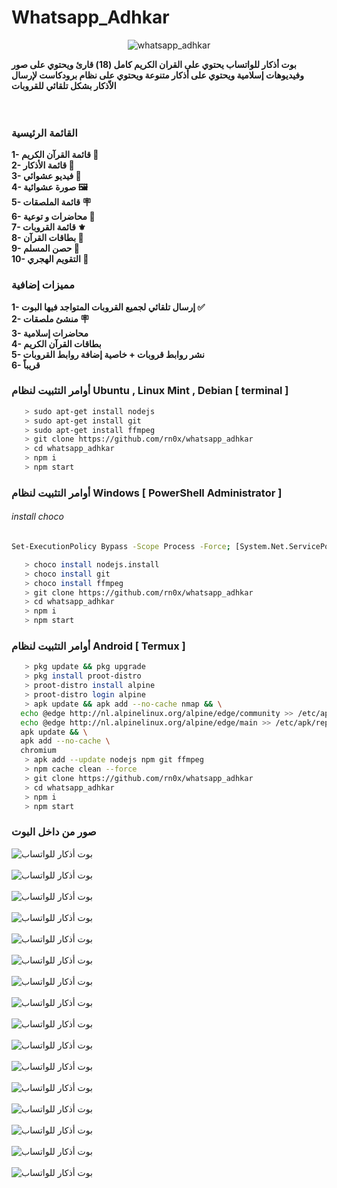 # Whatsapp_Adhkar

<p align="center">
  <img align="center" src="/github/termux.png" alt="whatsapp_adhkar">
</p>


<b>بوت أذكار للواتساب يحتوي على القران الكريم كامل (18) قارئ ويحتوي على صور وفيديوهات إسلامية ويحتوي على أذكار متنوعة ويحتوي على نظام برودكاست لإرسال الاّذكار بشكل تلقائي للقروبات </b><br>
<br><br>


 
### القائمة الرئيسية
<b>1- قائمة القرآن الكريم 📖 </b><br>
<b>2- قائمة الأذكار 📿</b><br>
<b>3- فيديو عشوائي 🎥</b><br>
<b> 4- صورة عشوائية 🖼️ </b><br>
<b> 5- قائمة الملصقات 🪧</b><br>
<b> 6- محاضرات و توعية 🌾</b><br>
<b> 7- قائمة القروبات ⚜️ </b><br>
<b> 8- بطاقات القرآن 🎴</b><br>
<b> 9- حصن المسلم 🏰</b><br>
<b> 10- التقويم الهجري 📅</b><br>

### مميزات إضافية
<b>1- إرسال تلقائي لجميع القروبات المتواجد فيها البوت ✅</b><br>
<b>2- منشئ ملصقات 🪧</b><br>
<b>3- محاضرات إسلامية</b><br>
<b>4- بطاقات القرآن الكريم</b><br>
<b>5- نشر روابط قروبات + خاصية إضافة روابط القروبات</b><br>
<b>6- قريباً </b><br>

### أوامر التثبيت لنظام Ubuntu , Linux Mint , Debian [ terminal ]


```bash
   > sudo apt-get install nodejs
   > sudo apt-get install git
   > sudo apt-get install ffmpeg
   > git clone https://github.com/rn0x/whatsapp_adhkar
   > cd whatsapp_adhkar
   > npm i
   > npm start
```

### أوامر التثبيت لنظام Windows [ PowerShell Administrator ]

<h6>install choco</h6>

```bash
Set-ExecutionPolicy Bypass -Scope Process -Force; [System.Net.ServicePointManager]::SecurityProtocol = [System.Net.ServicePointManager]::SecurityProtocol -bor 3072; iex ((New-Object System.Net.WebClient).DownloadString('https://community.chocolatey.org/install.ps1'))

```

```bash
   > choco install nodejs.install
   > choco install git
   > choco install ffmpeg
   > git clone https://github.com/rn0x/whatsapp_adhkar
   > cd whatsapp_adhkar
   > npm i
   > npm start
```

### أوامر التثبيت لنظام Android [ Termux ]

```bash
   > pkg update && pkg upgrade
   > pkg install proot-distro
   > proot-distro install alpine
   > proot-distro login alpine
   > apk update && apk add --no-cache nmap && \
  echo @edge http://nl.alpinelinux.org/alpine/edge/community >> /etc/apk/repositories && \
  echo @edge http://nl.alpinelinux.org/alpine/edge/main >> /etc/apk/repositories && \
  apk update && \
  apk add --no-cache \
  chromium
   > apk add --update nodejs npm git ffmpeg
   > npm cache clean --force
   > git clone https://github.com/rn0x/whatsapp_adhkar
   > cd whatsapp_adhkar
   > npm i
   > npm start
```

### صور من داخل البوت

<p align="center">

  <img align="center" src="/github/1.jpg" alt="بوت أذكار للواتساب"><br><br>
  <img align="center" src="/github/2.jpg" alt="بوت أذكار للواتساب"><br><br>
  <img align="center" src="/github/3.jpg" alt="بوت أذكار للواتساب"><br><br>
  <img align="center" src="/github/4.jpg" alt="بوت أذكار للواتساب"><br><br>
  <img align="center" src="/github/5.jpg" alt="بوت أذكار للواتساب"><br><br>
  <img align="center" src="/github/6.jpg" alt="بوت أذكار للواتساب"><br><br>
  <img align="center" src="/github/7.jpg" alt="بوت أذكار للواتساب"><br><br>
  <img align="center" src="/github/8.jpg" alt="بوت أذكار للواتساب"><br><br>
  <img align="center" src="/github/9.jpg" alt="بوت أذكار للواتساب"><br><br>
  <img align="center" src="/github/10.jpg" alt="بوت أذكار للواتساب"><br><br>
  <img align="center" src="/github/11.jpg" alt="بوت أذكار للواتساب"><br><br>
  <img align="center" src="/github/12.jpg" alt="بوت أذكار للواتساب"><br><br>
  <img align="center" src="/github/13.jpg" alt="بوت أذكار للواتساب"><br><br>
  <img align="center" src="/github/14.jpg" alt="بوت أذكار للواتساب"><br><br>
  <img align="center" src="/github/15.jpg" alt="بوت أذكار للواتساب"><br><br>
  <img align="center" src="/github/16.jpg" alt="بوت أذكار للواتساب"><br><br>

</p>

